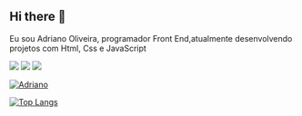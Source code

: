 ## Hi there 👋

 Eu sou Adriano Oliveira, programador Front End,atualmente desenvolvendo projetos com Html, Css e JavaScript

 <img src="https://img.shields.io/badge/HTML-239120?style=for-the-badge&logo=html5&logoColor=white"/>

 <img src="https://img.shields.io/badge/CSS-239120?&style=for-the-badge&logo=css3&logoColor=white"/>

 <img src="https://img.shields.io/badge/JavaScript-F7DF1E?style=for-the-badge&logo=javascript&logoColor=black"/>






 [![Adriano ](https://github-readme-stats.vercel.app/api?username=adrianooliveira12)](https://github.com/anuraghazra/github-readme-stats)

[![Top Langs](https://github-readme-stats.vercel.app/api/top-langs/?username=adrianooliveira12)](https://github.com/anuraghazra/github-readme-stats)
